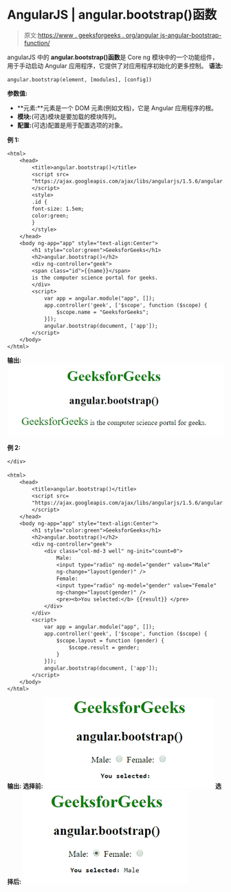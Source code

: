 # AngularJS | angular.bootstrap()函数

> 原文:[https://www . geeksforgeeks . org/angular js-angular-bootstrap-function/](https://www.geeksforgeeks.org/angularjs-angular-bootstrap-function/)

angularJS 中的 **angular.bootstrap()函数**是 Core ng 模块中的一个功能组件，用于手动启动 Angular 应用程序，它提供了对应用程序初始化的更多控制。
**语法:**

```
angular.bootstrap(element, [modules], [config])
```

**参数值:**

*   **元素:**元素是一个 DOM 元素(例如文档)，它是 Angular 应用程序的根。
*   **模块:**(可选)模块是要加载的模块阵列。
*   **配置:**(可选)配置是用于配置选项的对象。

**例 1:**

```
<html>
    <head>
        <title>angular.bootstrap()</title>
        <script src=
        "https://ajax.googleapis.com/ajax/libs/angularjs/1.5.6/angular.min.js"> 
        </script>
        <style>
        .id {
        font-size: 1.5em;
        color:green;
        }
        </style>
    </head>
    <body ng-app="app" style="text-align:Center">
        <h1 style="color:green">GeeksforGeeks</h1>
        <h2>angular.bootstrap()</h2>
        <div ng-controller="geek">
        <span class="id">{{name}}</span> 
        is the computer science portal for geeks.
        </div>
        <script>
            var app = angular.module("app", []);
            app.controller('geek', ['$scope', function ($scope) {
                $scope.name = "GeeksforGeeks";
            }]);
            angular.bootstrap(document, ['app']);
        </script>
    </body>
</html>
```

**输出:**
![bootstrap](img/060eb935ffcb6fa548102c7b669cf4d2.png)

**例 2:**

```
</div>

<html>
    <head>
        <title>angular.bootstrap()</title>
        <script src=
        "https://ajax.googleapis.com/ajax/libs/angularjs/1.5.6/angular.min.js"> 
        </script>
    </head>
    <body ng-app="app" style="text-align:Center">
        <h1 style="color:green">GeeksforGeeks</h1>
        <h2>angular.bootstrap()</h2>
        <div ng-controller="geek">
            <div class="col-md-3 well" ng-init="count=0">
                Male:    
                <input type="radio" ng-model="gender" value="Male" 
                ng-change="layout(gender)" />
                Female:  
                <input type="radio" ng-model="gender" value="Female" 
                ng-change="layout(gender)" />
                <pre><b>You selected:</b> {{result}} </pre>
            </div>
        </div>
        <script>
            var app = angular.module("app", []);
            app.controller('geek', ['$scope', function ($scope) {
                $scope.layout = function (gender) {
                    $scope.result = gender;
                }
            }]);
            angular.bootstrap(document, ['app']);
        </script>
    </body>
</html>
```

**输出:**
**选择前:**
![bootstrap](img/ff49ce86e53e2c570c54c0e93037c61a.png)
**选择后:**
![bootstrap](img/91740dbac3d8266305b992f49fdc4687.png)